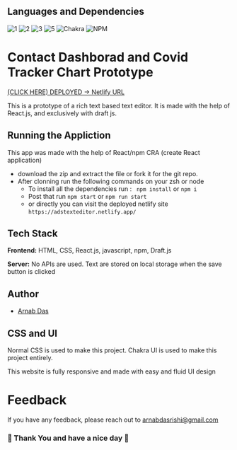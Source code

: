 ## Languages and Dependencies

![1](https://img.shields.io/badge/JavaScript-323330?style=for-the-badge&logo=javascript&logoColor=F7DF1E)
![2](https://img.shields.io/badge/CSS3-1572B6?style=for-the-badge&logo=css3&logoColor=white)
![3](https://img.shields.io/badge/HTML5-E34F26?style=for-the-badge&logo=html5&logoColor=white)
![5](https://img.shields.io/badge/React-20232A?style=for-the-badge&logo=react&logoColor=61DAFB)
![Chakra](https://img.shields.io/badge/chakra-%234ED1C5.svg?style=for-the-badge&logo=chakraui&logoColor=white)
![NPM](https://img.shields.io/badge/NPM-%23CB3837.svg?style=for-the-badge&logo=npm&logoColor=white)


# Contact Dashborad and Covid Tracker Chart Prototype
[(CLICK HERE) DEPLOYED -> Netlify URL ](https://adstexteditor.netlify.app/)

This is a prototype of a rich text based text editor. It is made with the help of React.js, and exclusively with draft js.

## Running the Appliction

This app was made with the help of React/npm CRA (create React application)
- download the zip and extract the file or fork it for the git repo.
- After clonning run the following commands on your zsh or node
    - To install all the dependencies run : ` npm install` or `npm i`
    - Post that run `npm start` or `npm run start`
    - or directly you can visit the deployed netlify site `https://adstexteditor.netlify.app/`

## Tech Stack

**Frontend:** HTML, CSS, React.js, javascript, npm, Draft.js

**Server:** No APIs are used. Text are stored on local storage when the save button is clicked


## Author

- [Arnab Das](https://github.com/arnabdasrishi)


## CSS and UI

Normal CSS is used to make this project.
Chakra UI is used to make this project entirely.

This website is fully responsive and made with easy and fluid UI design


# Feedback

If you have any feedback, please reach out to arnabdasrishi@gmail.com

### 🙂 Thank You and have a nice day 🙏



